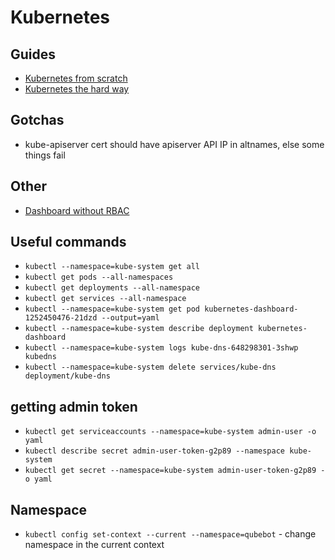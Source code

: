 # Kubernetes

## Guides

* [Kubernetes from scratch](https://kubernetes.io/docs/getting-started-guides/scratch/)
* [Kubernetes the hard way](https://github.com/kelseyhightower/kubernetes-the-hard-way)

## Gotchas

* kube-apiserver cert should have apiserver API IP in altnames, else some things fail

## Other
* [Dashboard without RBAC](https://github.com/kubernetes/dashboard/tree/2b4c05b083d6f06d258d4cbc8b2b1b9583b0bc6f/src/deploy)

## Useful commands
* `kubectl --namespace=kube-system get all`
* `kubectl get pods --all-namespaces`
* `kubectl get deployments --all-namespace`
* `kubectl get services --all-namespace`
* `kubectl --namespace=kube-system get pod kubernetes-dashboard-1252450476-21dzd --output=yaml`
* `kubectl --namespace=kube-system describe deployment kubernetes-dashboard`
* `kubectl --namespace=kube-system logs kube-dns-648298301-3shwp kubedns`
* `kubectl --namespace=kube-system delete services/kube-dns deployment/kube-dns`


## getting admin token

* `kubectl get serviceaccounts --namespace=kube-system admin-user -o yaml`
* `kubectl describe secret admin-user-token-g2p89 --namespace kube-system`
* `kubectl get secret --namespace=kube-system admin-user-token-g2p89 -o yaml`


## Namespace

* `kubectl config set-context --current --namespace=qubebot` - change namespace in the current context
